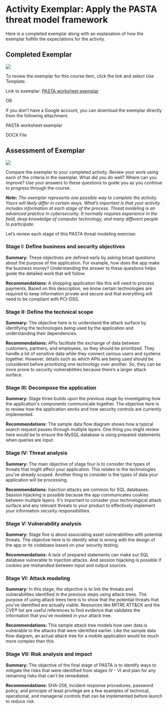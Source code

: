 ﻿# Activity Exemplar: Apply the PASTA threat model framework

Here is a completed exemplar along with an explanation of how the exemplar fulfills the expectations for the activity.

## Completed Exemplar

![](https://d3c33hcgiwev3.cloudfront.net/imageAssetProxy.v1/E9zGXMHXR--ecJyWLmEHLg_c0412dd23fa04cd79eb4f50c0b1dd5f1_l8WS_pSPCncp3j4EvdOmaEGrPRY1ZmSNE97LUnb5x4_zSY83l0Lb1rWoINaGiT6rgC-pOnA7t6jOQfYNnq-9JUsoMt6z9PqP7dmFMV8tQqS5dV4FvvmQRpaE6BrplD4I-tVXEZ2yXFHteLCGvmqFyz1eND1e0b29enw3DAZEwk0IUk8bcwJ5IKeSX6y7DQ?expiry=1706313600000&hmac=82mYLwTwG25P0pzLc3QwR5fXqoc8QbiW2mhiyjoG4Kk)

To review the exemplar for this course item, click the link and select _Use Template_.

Link to exemplar: [PASTA worksheet exemplar](https://docs.google.com/document/d/1AKtzaOKIPDGaq3yV9asSkdCsW_q2UYuS_6VQz6NWZsc/template/preview#heading=h.7nlk2ynsm6vx "pasta worksheet exemplar")

OR

If you don’t have a Google account, you can download the exemplar directly from the following attachment.

[](https://d3c33hcgiwev3.cloudfront.net/h6FQud2HQg649p2zerJaKg_826116d337f043c5b51c2399f4c4c4f1_PASTA-worksheet-exemplar.docx?Expires=1706313600&Signature=KN5gOIE4oOoPkZfRpQWjrs8AyNEIOfYKBq8bPUgrpGZUx6Q6MtzVX4emUZLbFIZ7Gjens2HAr6fMrYowuaGoYivGZDL4TvjoiyiX80FPiIUH~GUn3tzhzBS6tkqgAog6FxNSTqQsvksks28aHYEE5HpU0S6R9Pl~P4nhTCuPfH8_&Key-Pair-Id=APKAJLTNE6QMUY6HBC5A)

PASTA worksheet exemplar

DOCX File

## Assessment of Exemplar

![](https://d3c33hcgiwev3.cloudfront.net/imageAssetProxy.v1/pGkaP51hQJGFpnV4WHuJGQ_90b1841eec7645ee97ad136d34a0f3f1_l8WS_pSPCncp3j4EvdOmaEGrPRY1ZmSNE97LUnb5x4_zSY83l0Lb1rWoINaGiT6rgC-pOnA7t6jOQfYNnq-9JUsoMt6z9PqP7dmFMV8tQqS5dV4FvvmQRpaE6BrplD4I-tVXEZ2yXFHteLCGvmqFyz1eND1e0b29enw3DAZEwk0IUk8bcwJ5IKeSX6y7DQ?expiry=1706313600000&hmac=l355lSYYvJdbiJBt7zI-kf03W8Dnt-_Icy12PHn8AZs)

Compare the exemplar to your completed activity. Review your work using each of the criteria in the exemplar. What did you do well? Where can you improve? Use your answers to these questions to guide you as you continue to progress through the course.

_**Note:**_ _The exemplar represents one possible way to complete the activity. Yours will likely differ in certain ways. What’s important is that your activity includes information at each stage of the process. Threat modeling is an advanced practice in cybersecurity. It normally requires experience in the field, deep knowledge of computer technology, and many different people to participate._

Let’s review each stage of this PASTA threat modeling exercise:

### **Stage I: Define business and security objectives**

**Summary:** These objectives are defined early by asking broad questions about the purpose of the application. For example, how does the app make the business money? Understanding the answer to these questions helps guide the detailed work that will follow.

**Recommendations:** A shopping application like this will need to process payments. Based on this description, we know certain technologies are required to keep information private and secure and that everything will need to be compliant with PCI-DSS.

### **Stage II: Define the technical scope**

**Summary:** The objective here is to understand the attack surface by identifying the technologies being used by the application and understanding their dependencies.

**Recommendations:** APIs facilitate the exchange of data between customers, partners, and employees, so they should be prioritized. They handle a lot of sensitive data while they connect various users and systems together. However, details such as which APIs are being used should be considered before prioritizing one technology over another. So, they can be more prone to security vulnerabilities because there’s a larger attack surface.

### **Stage III: Decompose the application**

**Summary:** Stage three builds upon the previous stage by investigating how the application's components communicate together. The objective here is to review how the application works and how security controls are currently implemented.

**Recommendations:** The sample data flow diagram shows how a typical search request passes through multiple layers. One thing you might review here would be to ensure the MySQL database is using prepared statements when queries are input.

### **Stage IV: Threat analysis**

**Summary:** The main objective of stage four is to consider the types of threats that might affect your application. This relates to the technologies you've already scoped. Another thing to consider is the types of data your application will be processing.

**Recommendations:** Injection attacks are common for SQL databases. Session hijacking is possible because the app communicates cookies between multiple layers. It's important to consider your technological attack surface and any relevant threats to your product to effectively implement your information security responsibilities.

### **Stage V: Vulnerability analysis**

**Summary:** Stage five is about associating asset vulnerabilities with potential threats. The objective here is to identify what is wrong with the design of the app or its codebase based on your security testing.

**Recommendations:** A lack of prepared statements can make our SQL database vulnerable to injection attacks. And session hijacking is possible if cookies are mishandled between input and output sources.

### **Stage VI: Attack modeling**

**Summary:** In this stage, the objective is to link the threats and vulnerabilities identified in the previous steps using attack trees. The purpose of using attack trees here is to show that the potential threats that you've identified are actually viable. Resources like MITRE ATT&CK and the CVE® list are useful references to find evidence that validates the information that you've modeled in your attack tree.

**Recommendations:** This sample attack tree models how user data is vulnerable to the attacks that were identified earlier. Like the sample data flow diagram, an actual attack tree for a mobile application would be much more complex than this.

### **Stage VII: Risk analysis and impact**

**Summary:** The objective of the final stage of PASTA is to identify ways to mitigate the risks that were identified from stages IV - VI and plan for any remaining risks that can't be remediated.

**Recommendations:** SHA-256, incident response procedures, password policy, and principle of least privilege are a few examples of technical, operational, and managerial controls that can be implemented before launch to reduce risk.
